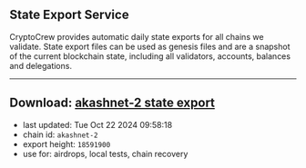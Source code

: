 ## State Export Service
CryptoCrew provides automatic daily state exports for all chains we validate. State export files can be used as genesis files and are a snapshot of the current blockchain state, including all validators, accounts, balances and delegations.

---
**Download: [akashnet-2 state export](https://dl-eu2.ccvalidators.com/SERVICE/akash/akashnet-2_export_18591900.json)**
---

- last updated: Tue Oct 22 2024 09:58:18
- chain id: `akashnet-2`
- export height: `18591900`
- use for: airdrops, local tests, chain recovery
